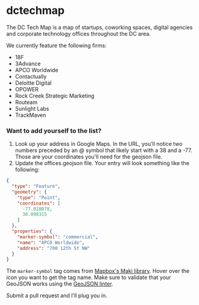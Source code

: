dctechmap
=========
The DC Tech Map is a map of startups, coworking spaces, digital agencies and corporate technology offices throughout the DC area. 

We currently feature the following firms:
* 18F
* 3Advance
* APCO Worldwide
* Contactually 
* Deloitte Digital
* OPOWER
* Rock Creek Strategic Marketing
* Routeam 
* Sunlight Labs
* TrackMaven

### Want to add yourself to the list?

1. Look up your address in Google Maps. In the URL, you'll notice two numbers preceded by an @ symbol that likely start with a 38 and a -77. Those are your coordinates you'll need for the geojson file.
2. Update the offices.geojson file. Your entry will look something like the following:
```json
{
  "type": "Feature",
  "geometry": {
    "type": "Point",
    "coordinates": [
      -77.028078,
      38.898315
    ]
  },
  "properties": {
    "marker-symbol": "commercial",
    "name": "APCO Worldwide",
    "address": "700 12th St NW"
  }
}
```

The `marker-symbol` tag comes from [Mapbox's Maki library](https://www.mapbox.com/maki/). Hover over the icon you want to get the tag name. Make sure to validate that your GeoJSON works using the [GeoJSON linter](http://geojsonlint.com/).

Submit a pull request and I'll plug you in.
